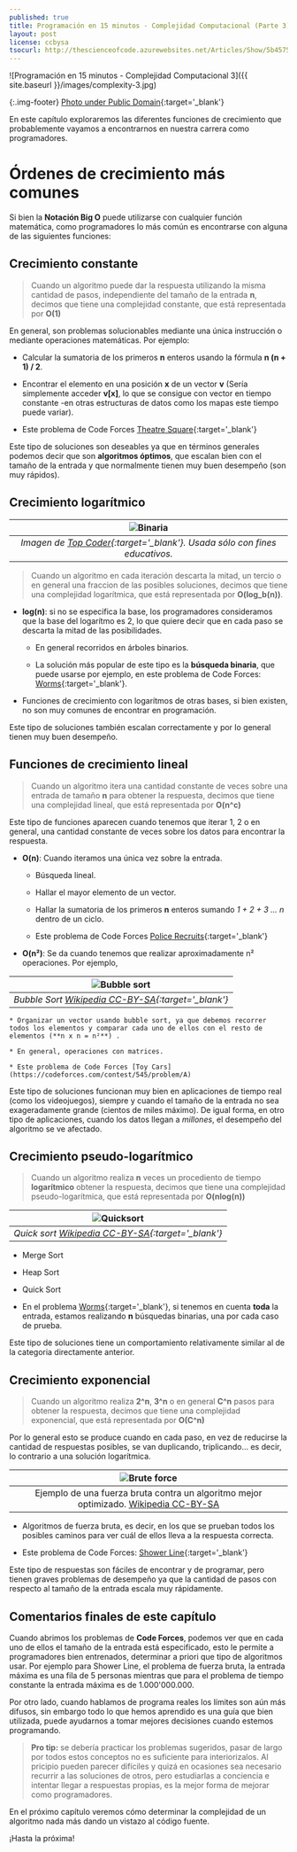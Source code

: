 ```yaml
---
published: true
title: Programación en 15 minutos - Complejidad Computacional (Parte 3)
layout: post
license: ccbysa
tsocurl: http://thescienceofcode.azurewebsites.net/Articles/Show/5b4575cf407d6f33cc0e9d88
---
```

![Programación en 15 minutos - Complejidad Computacional 3]({{ site.baseurl }}/images/complexity-3.jpg)

{:.img-footer}
[Photo under Public Domain](https://unsplash.com/photos/E0AHdsENmDg){:target='_blank'}

En este capítulo exploraremos las diferentes funciones de crecimiento que probablemente vayamos a encontrarnos en nuestra carrera como programadores.

<!--more-->

# Órdenes de crecimiento más comunes

Si bien la **Notación Big O** puede utilizarse con cualquier función matemática, como programadores lo más común es encontrarse con alguna de las siguientes funciones:

## Crecimiento constante

> Cuando un algoritmo puede dar la respuesta utilizando la misma cantidad de pasos, independiente del tamaño de la entrada **n**, decimos que tiene una complejidad constante, que está representada por **O(1)**

En general, son problemas solucionables mediante una única instrucción o mediante operaciones matemáticas. Por ejemplo:

* Calcular la sumatoria de los primeros **n** enteros usando la fórmula **n (n + 1) / 2**.

* Encontrar el elemento en una posición **x** de un vector **v** (Sería simplemente acceder **v[x]**, lo que se consigue con vector en tiempo constante -en otras estructuras de datos como los mapas este tiempo puede variar).

* Este problema de Code Forces [Theatre Square](https://codeforces.com/problemset/problem/1/A){:target='_blank'}

Este tipo de soluciones son deseables ya que en términos generales podemos decir que son **algoritmos óptimos**, que escalan bien con el tamaño de la entrada y que normalmente tienen muy buen desempeño (son muy rápidos).

## Crecimiento logarítmico

<center>

| ![Binaria](https://theproductiveprogrammer.blog/013/binary-search.png) |
| :--: |
| *Imagen de [Top Coder](https://www.topcoder.com/blog/binary-stride-a-variant-on-binary-search/){:target='_blank'}. Usada sólo con fines educativos.*  |

</center>

> Cuando un algoritmo en cada iteración descarta la mitad, un tercio o en general una fraccion de las posibles soluciones, decimos que tiene una complejidad logarítmica, que está representada por **O(log_b(n))**.

* **log(n)**: si no se especifica la base, los programadores consideramos que la base del logarítmo es 2, lo que quiere decir que en cada paso se descarta la mitad de las posibilidades. 

  * En general recorridos en árboles binarios.

  * La solución más popular de este tipo es la **búsqueda binaria**, que puede usarse por ejemplo, en este problema de Code Forces: [Worms](https://codeforces.com/contest/474/problem/B){:target='_blank'}.

* Funciones de crecimiento con logarítmos de otras bases, si bien existen, no son muy comunes de encontrar en programación.

Este tipo de soluciones también escalan correctamente y por lo general tienen muy buen desempeño.

## Funciones de crecimiento lineal

> Cuando un algoritmo  itera una cantidad constante de veces sobre una entrada de tamaño **n** para obtener la respuesta, decimos que tiene una complejidad lineal, que está representada por **O(n^c)**

Este tipo de funciones aparecen cuando tenemos que iterar 1, 2 o en general, una cantidad constante de veces sobre los datos para encontrar la respuesta.

* **O(n)**: Cuando iteramos una única vez sobre la entrada.
  
  * Búsqueda lineal.

  * Hallar el mayor elemento de un vector.

  * Hallar la sumatoria de los primeros **n** enteros sumando *1 + 2 + 3 ... n* dentro de un ciclo.

  * Este problema de Code Forces [Police Recruits](https://codeforces.com/contest/427/problem/A){:target='_blank'}  


* **O(n²)**: Se da cuando tenemos que realizar aproximadamente n² operaciones. Por ejemplo,

<center>

  | ![Bubble sort](https://upload.wikimedia.org/wikipedia/commons/archive/5/54/20140912160203%21Sorting_bubblesort_anim.gif) |
  | :--: | 
  | *Bubble Sort [Wikipedia CC-BY-SA](https://commons.wikimedia.org/wiki/File:Sorting_bubblesort_anim.gif){:target='_blank'}* |
 
 </center>

    
  
    
    * Organizar un vector usando bubble sort, ya que debemos recorrer todos los elementos y comparar cada uno de ellos con el resto de elementos (**n x n = n²**) .

    * En general, operaciones con matrices.

    * Este problema de Code Forces [Toy Cars](https://codeforces.com/contest/545/problem/A)

Este tipo de soluciones funcionan muy bien en aplicaciones de tiempo real (como los videojuegos), siempre y cuando el tamaño de la entrada no sea exageradamente grande (cientos de miles máximo). De igual forma, en otro tipo de aplicaciones, cuando los datos llegan a *millones*, el desempeño del algoritmo se ve afectado.


## Crecimiento pseudo-logarítmico

> Cuando un algoritmo realiza **n** veces un procediento de tiempo **logarítmico** obtener la respuesta, decimos que tiene una complejidad pseudo-logarítmica, que está representada por **O(nlog(n))**

<center>

| ![Quicksort](https://upload.wikimedia.org/wikipedia/commons/6/6a/Sorting_quicksort_anim.gif) |
| :--: |
| *Quick sort [Wikipedia CC-BY-SA](https://en.wikipedia.org/wiki/Quicksort#/media/File:Sorting_quicksort_anim.gif){:target='_blank'}* |

</center>

* Merge Sort

* Heap Sort

* Quick Sort

* En el problema [Worms](https://codeforces.com/contest/474/problem/B){:target='_blank'}, si tenemos en cuenta **toda** la entrada, estamos realizando **n** búsquedas binarias, una por cada caso de prueba. 

Este tipo de soluciones tiene un comportamiento relativamente similar al de la categoria directamente anterior.

## Crecimiento exponencial

> Cuando un algoritmo realiza **2^n**, **3^n** o en general **C^n** pasos para obtener la respuesta, decimos que tiene una complejidad exponencial, que está representada por **O(C^n)**

Por lo general esto se produce cuando en cada paso, en vez de reducirse la cantidad de respuestas posibles, se van duplicando, triplicando... es decir, lo contrario a una solución logarítmica. 

<center>

| ![Brute force](https://upload.wikimedia.org/wikipedia/commons/2/2b/Bruteforce.gif) |
| :--: |
| Ejemplo de una fuerza bruta contra un algoritmo mejor optimizado. [Wikipedia CC-BY-SA](https://es.m.wikipedia.org/wiki/Archivo:Bruteforce.gif) |

</center>

* Algoritmos de fuerza bruta, es decir, en los que se prueban todos los posibles caminos para ver cuál de ellos lleva a la respuesta correcta.

* Este problema de Code Forces: [Shower Line](https://codeforces.com/contest/431/problem/B){:target='_blank'}


Este tipo de respuestas son fáciles de encontrar y de programar, pero tienen graves problemas de desempeño ya que la cantidad de pasos con respecto al tamaño de la entrada escala muy rápidamente.

## Comentarios finales de este capítulo

Cuando abrimos los problemas de **Code Forces**, podemos ver que en cada uno de ellos el tamaño de la entrada está especificado, esto le permite a programadores bien entrenados, determinar a priori que tipo de algoritmos usar. Por ejemplo para Shower Line, el problema de fuerza bruta, la entrada máxima es una fila de 5 personas mientras que para el problema de tiempo constante la entrada máxima es de 1.000'000.000.

Por otro lado, cuando hablamos de programa reales los límites son aún más difusos, sin embargo todo lo que hemos aprendido es una guía que bien utilizada, puede ayudarnos a tomar mejores decisiones cuando estemos programando.

> **Pro tip:** se debería practicar los problemas sugeridos, pasar de largo por todos estos conceptos no es suficiente para interiorizalos. Al pricipio pueden parecer difíciles y quizá en ocasiones sea necesario recurrir a las soluciones de otros, pero estudiarlas a conciencia e intentar llegar a respuestas propias, es la mejor forma de mejorar como programadores.

En el próximo capítulo veremos cómo determinar la complejidad de un algoritmo nada más dando un vistazo al código fuente.

¡Hasta la próxima!
